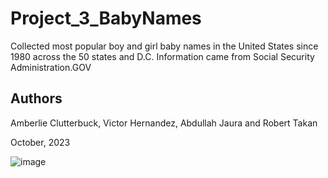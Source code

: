 # Project_3_BabyNames
Collected most popular boy and girl baby names in the United States since 1980 across the 50 states and D.C. Information came from Social Security Administration.GOV

## Authors

Amberlie Clutterbuck, Victor Hernandez, Abdullah Jaura and Robert Takan

October, 2023


![image](https://github.com/Ambee-Ann/Project_3_BabyNames/assets/135548699/706b4580-1d4a-446e-94c2-7daff5ed4c64)

